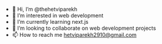 - 👋 Hi, I’m @thehetviparekh
- 👀 I’m interested in web development
- 🌱 I’m currently learning next.js
- 💞️ I’m looking to collaborate on web development projects
- 📫 How to reach me hetviparekh2910@gmail.com

<!---
thehetviparekh/thehetviparekh is a ✨ special ✨ repository because its `README.md` (this file) appears on your GitHub profile.
You can click the Preview link to take a look at your changes.
--->
